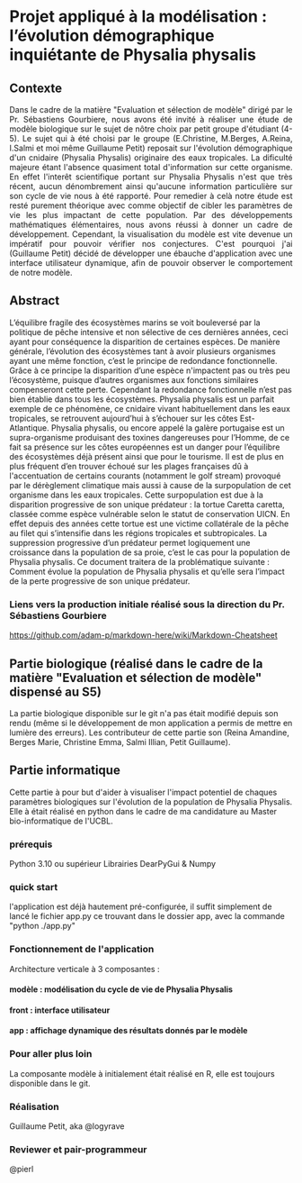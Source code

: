 # Projet appliqué à la modélisation : l’évolution démographique inquiétante de Physalia physalis


## Contexte 
<div style='text-align: justify;'>Dans le cadre de la matière "Evaluation et sélection de modèle" dirigé par le Pr. Sébastiens Gourbiere, nous avons été invité à réaliser une étude de modèle biologique sur le sujet de nôtre choix par petit groupe d'étudiant (4-5). Le sujet qui à été choisi par le groupe (E.Christine, M.Berges, A.Reina, I.Salmi et moi même Guillaume Petit) reposait sur l'évolution démographique d'un cnidaire (Physalia Physalis) originaire des eaux tropicales. La dificulté majeure étant l'absence quasiment total d'information sur cette organisme. En effet l'interêt scientifique portant sur Physalia Physalis n'est que très récent, aucun dénombrement ainsi qu'aucune information particulière sur son cycle de vie nous à été rapporté. Pour remedier à celà notre étude est resté purement théorique avec comme objectif de cibler les paramètres de vie les plus impactant de cette population. Par des développements mathématiques élémentaires, nous avons réussi à donner un cadre de développement. Cependant, la visualisation du modèle est vite devenue un impératif pour pouvoir vérifier nos conjectures. C'est pourquoi j'ai (Guillaume Petit) décidé de développer une ébauche d'application avec une interface utilisateur dynamique, afin de pouvoir observer le comportement de notre modèle.</div> 

## Abstract

L’équilibre fragile des écosystèmes marins se voit bouleversé par la politique de pêche intensive et non sélective de ces dernières années, ceci ayant pour conséquence la disparition de certaines espèces. De manière générale, l’évolution des écosystèmes tant à avoir plusieurs organismes ayant une même fonction, c’est le principe de redondance fonctionnelle. Grâce à ce principe la disparition d’une espèce n'impactent pas ou très peu l’écosystème, puisque d’autres organismes aux fonctions similaires compenseront cette perte. Cependant la redondance fonctionnelle n’est pas bien établie dans tous les écosystèmes. Physalia physalis est un parfait exemple de ce phénomène, ce cnidaire vivant habituellement dans les eaux tropicales, se retrouvent aujourd’hui à s’échouer sur les côtes Est-Atlantique. Physalia physalis, ou encore appelé la galère portugaise est un supra-organisme produisant des toxines dangereuses pour l’Homme, de ce fait sa présence sur les côtes européennes est un danger pour l’équilibre des écosystèmes déjà présent ainsi que pour le tourisme. Il est de plus en plus fréquent d’en trouver échoué sur les plages françaises dû à l'accentuation de certains courants (notamment le golf stream) provoqué par le dérèglement climatique mais aussi à cause de la surpopulation de cet organisme dans les eaux tropicales. Cette surpopulation est due à la disparition progressive de son unique prédateur : la tortue Caretta caretta, classée comme espèce vulnérable selon le statut de conservation UICN. En effet depuis des années cette tortue est une victime collatérale de la pêche au filet qui s’intensifie dans les régions tropicales et subtropicales. La suppression progressive d’un prédateur permet logiquement une croissance dans la population de sa proie, c’est le cas pour la population de Physalia physalis. Ce document traitera de la problématique suivante : Comment évolue la population de Physalia physalis et qu’elle sera l’impact de la perte progressive de son unique prédateur.

### Liens vers la production initiale réalisé sous la direction du Pr. Sébastiens Gourbiere
https://github.com/adam-p/markdown-here/wiki/Markdown-Cheatsheet



## Partie biologique (réalisé dans le cadre de la matière "Evaluation et sélection de modèle" dispensé au S5)
<p style="text-align:justifiy;">La partie biologique disponible sur le git n'a pas était modifié depuis son rendu (même si le développement de mon application a permis de mettre en lumière des erreurs).
Les contributeur de cette partie son (Reina Amandine, Berges Marie, Christine Emma, Salmi Illian, Petit Guillaume).</p>

## Partie informatique
Cette partie à pour but d'aider à visualiser l'impact potentiel de chaques paramètres biologiques sur l'évolution de la population de Physalia Physalis. Elle à était réalisé en python dans le cadre de ma candidature au Master bio-informatique de l'UCBL.

### prérequis 
Python 3.10 ou supérieur 
Librairies DearPyGui & Numpy
### quick start 
l'application est déjà hautement pré-configurée, il suffit simplement de lancé le fichier app.py ce trouvant dans le dossier app, avec la commande "python ./app.py"
### Fonctionnement de l'application 
Architecture verticale à 3 composantes : 
#### modèle : modélisation du cycle de vie de Physalia Physalis 
#### front : interface utilisateur 
#### app : affichage dynamique des résultats donnés par le modèle 
### Pour aller plus loin
La composante modèle à initialement était réalisé en R, elle est toujours disponible dans le git. 
### Réalisation 
Guillaume Petit, aka @logyrave
### Reviewer et pair-programmeur
@pierl

